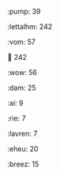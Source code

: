 :pump: 39

:lettalhm: 242

:vom: 57

😬 242

:wow: 56

:dam: 25

:ai: 9

:rie: 7

:lavren: 7

:eheu: 20

:breez: 15

